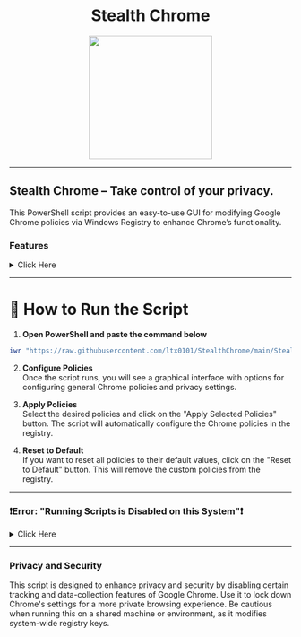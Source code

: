 <div align="center">

# Stealth Chrome
<img src="https://github.com/user-attachments/assets/35794d47-f1ab-43d1-a27d-874a05b01906" width="220" height="220">
</div>

---


## Stealth Chrome – Take control of your privacy.
This PowerShell script provides an easy-to-use GUI for modifying Google Chrome policies via Windows Registry to enhance Chrome’s functionality.

### Features  
<details>  
<summary> Click Here </summary>

- **Enable Hardware Acceleration**  
   Uses GPU acceleration to improve performance.

- **Disable Network Prediction**  
   Prevents Chrome from preloading pages and DNS queries to save bandwidth and enhance privacy.

- **Disable Tab Freezing**  
   Prevents inactive tabs from being automatically suspended to save memory.

- **Disable Memory Saver Mode**  
   Keeps all tabs active instead of reducing memory usage by suspending unused ones.

- **Disable Chrome Cleanup Tool**  
   Disables Chrome’s built-in tool for scanning and removing harmful software.

- **Disable Safe Browsing**  
   Turns off Google’s phishing and malware protection.

- **Disable Content Suggestions on New Tab Page**  
   Stops Chrome from showing recommended articles.

- **Disable Metrics and Data Collection**  
   Prevents Chrome from sending anonymized data and usage statistics to Google.

- **Disable Password Leak Detection**  
   Stops Chrome from alerting you about compromised passwords.

- **Disable Cloud Reporting**  
   Prevents device event reports from being sent to Google.

- **Disable Third-Party Cookies**  
   Blocks websites from using third-party cookies for tracking.

- **Enable Do Not Track**  
   Sends a request to websites asking them not to track your browsing.

- **Disable Device Activity and System Reporting**  
   Prevents Chrome from logging and reporting device information, such as network events, system status, app usage, and more.

- **Set DNS Over HTTPS Mode**  
   Ensures secure DNS queries for private browsing.

- **Disable Sync and Sign-in Features**  
   Turns off Chrome's sync feature and disables sign-in to prevent tracking of your browsing activity.

- **Disable Autofill and Password Manager**  
   Disables Chrome’s autofill and password manager features for enhanced privacy.

- **Disable Geolocation and Sensors**  
   Blocks websites from accessing your device's location and sensors (like accelerometer, gyroscope).

- **Disable Screen and Audio/Video Capture**  
   Prevents websites from capturing your screen, audio, or video.

- **Disable Translation and Spell Checking**  
   Turns off Chrome's translation service and spell check to prevent sending your data to Google.

- **Block WebSQL and Contextual Search**  
   Disables WebSQL database usage and contextual search to prevent tracking and unwanted data collection.

- **Prevent Browser Data Collection on Exit**  
   Ensures that Chrome doesn't collect browsing data on exit.

- **Enable Https-Only Mode**  
   Forces Chrome to load only secure HTTPS connections.

</details>

---

# 🚀 How to Run the Script

1. **Open PowerShell and paste the command below**  
```ps1
iwr "https://raw.githubusercontent.com/ltx0101/StealthChrome/main/StealthChrome.ps1" -OutFile "StealthChrome.ps1"; .\StealthChrome.ps1
```
2. **Configure Policies**  
   Once the script runs, you will see a graphical interface with options for configuring general Chrome policies and privacy settings.

3. **Apply Policies**  
   Select the desired policies and click on the "Apply Selected Policies" button. The script will automatically configure the Chrome policies in the registry.

4. **Reset to Default**  
   If you want to reset all policies to their default values, click on the "Reset to Default" button. This will remove the custom policies from the registry.

---

### ❗Error: "Running Scripts is Disabled on this System"❗ 
<details>  
<summary> Click Here </summary>

If you encounter the error **"Running Scripts is Disabled on this System"**, it means that PowerShell's execution policy is preventing scripts from running for security reasons.

To resolve this, follow these steps:

1. **Open PowerShell as Administrator**  
   
2. **Change the Execution Policy**  
   Run the following command in the PowerShell window to allow locally-created scripts to run:

   ```ps1
   Set-ExecutionPolicy -ExecutionPolicy RemoteSigned
   ```
</details>

---

### Privacy and Security

This script is designed to enhance privacy and security by disabling certain tracking and data-collection features of Google Chrome. Use it to lock down Chrome's settings for a more private browsing experience. Be cautious when running this on a shared machine or environment, as it modifies system-wide registry keys.
